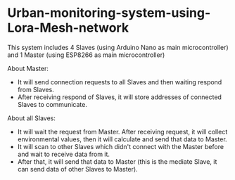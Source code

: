 # Urban-monitoring-system-using-Lora-Mesh-network
This system includes 4 Slaves (using Arduino Nano as main microcontroller) and 1 Master (using ESP8266 as main microcontroller)

About Master:
- It will send connection requests to all Slaves and then waiting respond from Slaves.
- After receiving respond of Slaves, it will store addresses of connected Slaves to communicate.

About all Slaves:
- It will wait the request from Master. After receiving request, it will collect environmental values, then it will calculate and send that data to Master. 
- It will scan to other Slaves which didn't connect with the Master before and wait to receive data from it.
- After that, it will send that data to Master (this is the mediate Slave, it can send data of other Slaves to Master).
